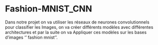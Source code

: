 # Fashion-MNIST_CNN
Dans notre projet on va utiliser les réseaux de neurones convolutionnels pour classifier les Images, on va créer différents modèles avec différentes architectures et par la suite on va Appliquer ces modèles sur les bases d’images ‘’ fashion mnist’’.

